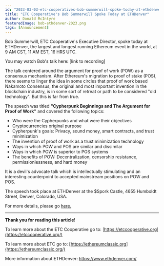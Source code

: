 ```yaml
---
id: "2023-03-03-etc-cooperatives-bob-summerwill-spoke-today-at-ethdenver-en"
title: "ETC Cooperative's Bob Summerwill Spoke Today at ETHDenver"
author: Donald McIntyre
featuredImage: bob-ethdenver-2023.png
tags: [Announcement]
---
```


Bob Summerwill, ETC Cooperative's Executive Director, spoke today at ETHDenver, the largest and longest running Ethereum event in the world, at 9 AM CST, 11 AM EST, 16 HRS UTC.

You may watch Bob's talk here: [link to recording]

The talk centered around the argument for proof of work (POW) as a consensus mechanism. After Ethereum's migration to proof of stake (POS), there seems to linger the idea in some circles that proof of work based Nakamoto Consensus, the original and most important invention in the blockchain industry, is in some sort of retreat or path to be considered "old technology". But this is far from true.

The speech was titled **"Cypherpunk Beginnings and The Argument for Proof of Work"** and covered the following topics:

- Who were the Cypherpunks and what were their objectives
- Cryptocurrencies original purpose
- Cypherpunk's goals: Privacy, sound money, smart contracts, and trust minimization
- The invention of proof of work as a trust minimization technology
- Ways in which POW and POS are similar and dissimilar
- Ways in which POW is superior to POS systems
- The benefits of POW: Decentralization, censorship resistance, permissionlessness, and hard money

It is a devil's advocate talk which is intellectually stimulating and an interesting counterpoint to accepted mainstream positions on POW and POS.

The speech took place at ETHDenver at the $Spork Castle, 4655 Humboldt Street, Denver, Colorado, USA.

For more details, please go [here.](https://events.ethdenver.com/eden23/attendease/networking/experience/bfc05198-9741-4aac-a70e-ba1cf55c7a6e/f2a06b8f-f2ec-43b6-92ac-9ce953b32b57)

---

**Thank you for reading this article!**

To learn more about the ETC Cooperative go to:  [https://etccooperative.org](https://etccooperative.org/)

To learn more about ETC go to:  [https://ethereumclassic.org](https://ethereumclassic.org/)

More information about ETHDenver: https://www.ethdenver.com/
